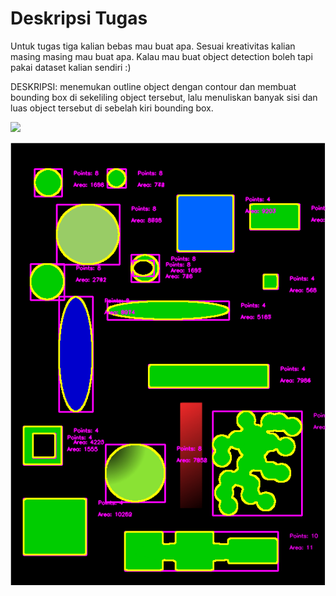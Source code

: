 # Deskripsi Tugas

Untuk tugas tiga kalian bebas mau buat apa. Sesuai kreativitas kalian masing masing mau buat apa. Kalau mau buat object detection boleh tapi pakai dataset kalian sendiri :)

DESKRIPSI: menemukan outline object dengan contour dan membuat bounding box di sekeliling object tersebut, lalu menuliskan banyak sisi dan luas object tersebut di sebelah kiri bounding box.

![](https://github.com/nitroz23/MagangBayu2024-OpenCV/blob/main/examples/images/detect_blob.png)

![](https://github.com/nitroz23/MagangBayu2024-OpenCV/blob/main/tugas/tugas3/tugas3Done.png)